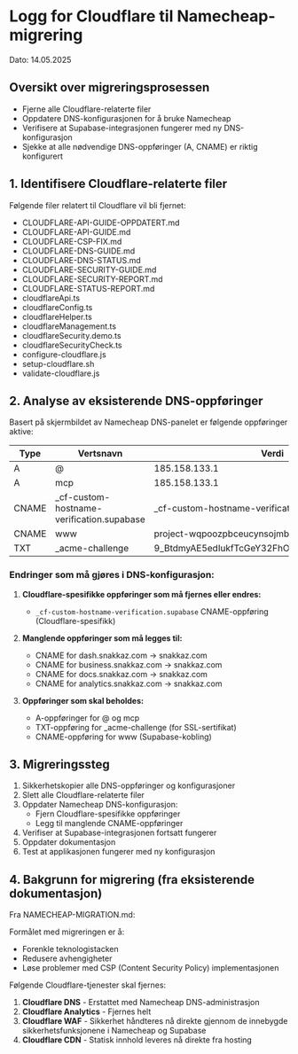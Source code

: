 # Logg for Cloudflare til Namecheap-migrering

Dato: 14.05.2025

## Oversikt over migreringsprosessen
- Fjerne alle Cloudflare-relaterte filer
- Oppdatere DNS-konfigurasjonen for å bruke Namecheap
- Verifisere at Supabase-integrasjonen fungerer med ny DNS-konfigurasjon
- Sjekke at alle nødvendige DNS-oppføringer (A, CNAME) er riktig konfigurert

## 1. Identifisere Cloudflare-relaterte filer

Følgende filer relatert til Cloudflare vil bli fjernet:
- CLOUDFLARE-API-GUIDE-OPPDATERT.md
- CLOUDFLARE-API-GUIDE.md
- CLOUDFLARE-CSP-FIX.md
- CLOUDFLARE-DNS-GUIDE.md
- CLOUDFLARE-DNS-STATUS.md
- CLOUDFLARE-SECURITY-GUIDE.md
- CLOUDFLARE-SECURITY-REPORT.md
- CLOUDFLARE-STATUS-REPORT.md
- cloudflareApi.ts
- cloudflareConfig.ts
- cloudflareHelper.ts
- cloudflareManagement.ts
- cloudflareSecurity.demo.ts
- cloudflareSecurityCheck.ts
- configure-cloudflare.js
- setup-cloudflare.sh
- validate-cloudflare.js

## 2. Analyse av eksisterende DNS-oppføringer

Basert på skjermbildet av Namecheap DNS-panelet er følgende oppføringer aktive:

| Type  | Vertsnavn | Verdi                           | TTL      |
|-------|-----------|--------------------------------|----------|
| A     | @         | 185.158.133.1                  | 5 min    |
| A     | mcp       | 185.158.133.1                  | 5 min    |
| CNAME | _cf-custom-hostname-verification.supabase  | _cf-custom-hostname-verification.supabase.co | Automatic |
| CNAME | www       | project-wqpoozpbceucynsojmbk.supabase.co | Automatic |
| TXT   | _acme-challenge | 9_BtdmyAE5edIukfTcGeY32FhOZCJ4TThuHA1xN_MVM | Automatic |

### Endringer som må gjøres i DNS-konfigurasjon:

1. **Cloudflare-spesifikke oppføringer som må fjernes eller endres:**
   - `_cf-custom-hostname-verification.supabase` CNAME-oppføring (Cloudflare-spesifikk)

2. **Manglende oppføringer som må legges til:**
   - CNAME for dash.snakkaz.com → snakkaz.com
   - CNAME for business.snakkaz.com → snakkaz.com
   - CNAME for docs.snakkaz.com → snakkaz.com
   - CNAME for analytics.snakkaz.com → snakkaz.com

3. **Oppføringer som skal beholdes:**
   - A-oppføringer for @ og mcp
   - TXT-oppføring for _acme-challenge (for SSL-sertifikat)
   - CNAME-oppføring for www (Supabase-kobling)

## 3. Migreringssteg
1. Sikkerhetskopier alle DNS-oppføringer og konfigurasjoner
2. Slett alle Cloudflare-relaterte filer
3. Oppdater Namecheap DNS-konfigurasjon:
   - Fjern Cloudflare-spesifikke oppføringer
   - Legg til manglende CNAME-oppføringer
4. Verifiser at Supabase-integrasjonen fortsatt fungerer
5. Oppdater dokumentasjon
6. Test at applikasjonen fungerer med ny konfigurasjon

## 4. Bakgrunn for migrering (fra eksisterende dokumentasjon)

Fra NAMECHEAP-MIGRATION.md:

Formålet med migreringen er å:
- Forenkle teknologistacken
- Redusere avhengigheter
- Løse problemer med CSP (Content Security Policy) implementasjonen

Følgende Cloudflare-tjenester skal fjernes:
1. **Cloudflare DNS** - Erstattet med Namecheap DNS-administrasjon
2. **Cloudflare Analytics** - Fjernes helt
3. **Cloudflare WAF** - Sikkerhet håndteres nå direkte gjennom de innebygde sikkerhetsfunksjonene i Namecheap og Supabase
4. **Cloudflare CDN** - Statisk innhold leveres nå direkte fra hosting
